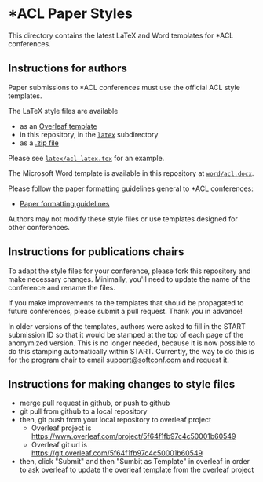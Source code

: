 # *ACL Paper Styles

This directory contains the latest LaTeX and Word templates for *ACL
conferences.

## Instructions for authors

Paper submissions to *ACL conferences must use the official ACL style
templates.

The LaTeX style files are available

- as an [Overleaf template](https://www.overleaf.com/latex/templates/association-for-computational-linguistics-acl-conference/jvxskxpnznfj)
- in this repository, in the [`latex`](https://github.com/acl-org/acl-style-files/blob/master/latex) subdirectory
- as a [.zip file](https://github.com/acl-org/acl-style-files/archive/refs/heads/master.zip)

Please see [`latex/acl_latex.tex`](https://github.com/acl-org/acl-style-files/blob/master/latex/acl_latex.tex) for an example.

The Microsoft Word template is available in this repository at [`word/acl.docx`](https://github.com/acl-org/acl-style-files/blob/master/word/acl.docx).

Please follow the paper formatting guidelines general to *ACL
conferences:

- [Paper formatting guidelines](https://acl-org.github.io/ACLPUB/formatting.html)

Authors may not modify these style files or use templates designed for
other conferences.

## Instructions for publications chairs

To adapt the style files for your conference, please fork this repository and
make necessary changes. Minimally, you'll need to update the name of
the conference and rename the files.

If you make improvements to the templates that should be propagated to
future conferences, please submit a pull request. Thank you in
advance!

In older versions of the templates, authors were asked to fill in the
START submission ID so that it would be stamped at the top of each
page of the anonymized version. This is no longer needed, because it
is now possible to do this stamping automatically within
START. Currently, the way to do this is for the program chair to email
support@softconf.com and request it.

## Instructions for making changes to style files

- merge pull request in github, or push to github
- git pull from github to a local repository
- then, git push from your local repository to overleaf project
    - Overleaf project is https://www.overleaf.com/project/5f64f1fb97c4c50001b60549
    - Overleaf git url is https://git.overleaf.com/5f64f1fb97c4c50001b60549
- then, click "Submit" and then "Sumbit as Template" in overleaf in order to ask overleaf to update the overleaf template from the overleaf project
